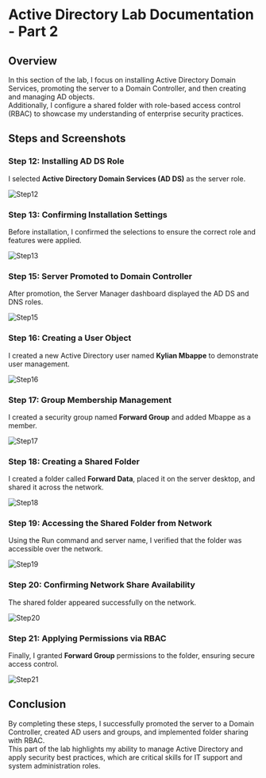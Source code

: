 # Active Directory Lab Documentation - Part 2

## Overview
In this section of the lab, I focus on installing Active Directory Domain Services, promoting the server to a Domain Controller, and then creating and managing AD objects.  
Additionally, I configure a shared folder with role-based access control (RBAC) to showcase my understanding of enterprise security practices.

## Steps and Screenshots

### Step 12: Installing AD DS Role

I selected **Active Directory Domain Services (AD DS)** as the server role. 

![Step12](./screenshots/For_Server_Roles_Active_Directory_Domain_Services_Is_Selected.PNG)

### Step 13: Confirming Installation Settings

Before installation, I confirmed the selections to ensure the correct role and features were applied.  

![Step13](./screenshots/Confirm_Installion_Selections_Page.PNG)

### Step 15: Server Promoted to Domain Controller

After promotion, the Server Manager dashboard displayed the AD DS and DNS roles.  

![Step15](./screenshots/Server_Manager_Dashboard_After_Promoted_To_Domain_Controller_Showing_AD,DS_And_DNS.png)

### Step 16: Creating a User Object

I created a new Active Directory user named **Kylian Mbappe** to demonstrate user management.  

![Step16](./screenshots/Creating_New_Object_User.png)

### Step 17: Group Membership Management

I created a security group named **Forward Group** and added Mbappe as a member.

![Step17](./screenshots/Forward_Group_Properties.png)

### Step 18: Creating a Shared Folder

I created a folder called **Forward Data**, placed it on the server desktop, and shared it across the network.  

![Step18](./screenshots/Created_Forward-Data_Folder.png)

### Step 19: Accessing the Shared Folder from Network

Using the Run command and server name, I verified that the folder was accessible over the network.  

![Step19](./screenshots/Viewing_Shared_Folder.PNG)

### Step 20: Confirming Network Share Availability

The shared folder appeared successfully on the network.  

![Step20](./screenshots/Network_Share_Showing_Folder.PNG)

### Step 21: Applying Permissions via RBAC

Finally, I granted **Forward Group** permissions to the folder, ensuring secure access control.

![Step21](./screenshots/Forward_Group_Granted_Permission.PNG)

## Conclusion

By completing these steps, I successfully promoted the server to a Domain Controller, created AD users and groups, and implemented folder sharing with RBAC.  
This part of the lab highlights my ability to manage Active Directory and apply security best practices, which are critical skills for IT support and system administration roles.
